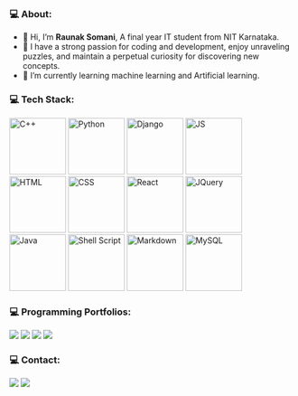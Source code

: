 ### 💻 **About:**
- 👋 Hi, I’m **Raunak Somani**, A final year IT student from NIT Karnataka.
- 👀 I have a strong passion for coding and development, enjoy unraveling puzzles, and maintain a perpetual curiosity for discovering new concepts.
- 🌱 I’m currently learning machine learning and Artificial learning.

### 💻 **Tech Stack:**
<p float="left">
  <img src="https://img.shields.io/badge/C%2B%2B-00599C?style=for-the-badge&logo=c%2B%2B&logoColor=white" alt="C++" width="100" />
  <img src="https://img.shields.io/badge/python-3670A0?style=for-the-badge&logo=python&logoColor=ffdd54" alt="Python" width="100" />
  <img src="https://img.shields.io/badge/Django-092E20?style=for-the-badge&logo=django&logoColor=white" alt="Django" width="100" />
  <img src="https://img.shields.io/badge/JavaScript-F7DF1E?style=for-the-badge&logo=javascript&logoColor=black" alt="JS" width="100" />
  <img src="https://img.shields.io/badge/HTML-239120?style=for-the-badge&logo=html5&logoColor=white" alt="HTML" width="100" />
  <img src="https://img.shields.io/badge/CSS-239120?&style=for-the-badge&logo=css3&logoColor=white" alt="CSS" width="100" />
  <img src="https://img.shields.io/badge/React-20232A?style=for-the-badge&logo=react&logoColor=61DAFB" alt="React" width="100" />
  <img src="https://img.shields.io/badge/jQuery-0769AD?style=for-the-badge&logo=jquery&logoColor=white" alt="JQuery" width="100" />
  <img src="https://img.shields.io/badge/Java-ED8B00?style=for-the-badge&logo=openjdk&logoColor=white" alt="Java" width="100" />
  <img src="https://img.shields.io/badge/Shell_Script-121011?style=for-the-badge&logo=gnu-bash&logoColor=white" alt="Shell Script" width="100" />
  <img src="https://img.shields.io/badge/Markdown-000000?style=for-the-badge&logo=markdown&logoColor=white" alt="Markdown" width="100" />
  <img src="https://img.shields.io/badge/MySQL-00000F?style=for-the-badge&logo=mysql&logoColor=white" alt="MySQL" width="100" />
</p>


### 💻 **Programming Portfolios:**
<p align="left">
  <a href="https://leetcode.com/raunak101/" target="_blank"><img src="https://img.shields.io/badge/-LeetCode-FFA116?style=for-the-badge&logo=LeetCode&logoColor=black"></a>
  <a href="https://codeforces.com/profile/raunak_321" target="_blank"><img src="https://img.shields.io/badge/Codeforces-445f9d?style=for-the-badge&logo=Codeforces&logoColor=white"></a>
  <a href="https://www.codechef.com/users/raunak_321" target="_blank"><img src="https://img.shields.io/badge/Codechef-%23B92B27.svg?&style=for-the-badge&logo=Codechef&logoColor=white"></a>
  <a href="https://auth.geeksforgeeks.org/user/raunak101" target="_blank"><img src="https://img.shields.io/badge/GeeksforGeeks-298D46?style=for-the-badge&logo=geeksforgeeks&logoColor=white"></a>
</p>

### 💻 **Contact:**
<p align="left">
  <a href="https://www.linkedin.com/in/raunak-somani-10a500205/" target="_blank"><img src="https://img.shields.io/badge/LinkedIn-0077B5?style=for-the-badge&logo=linkedin&logoColor=white"></a>
  <a href="mailto:raunaksomani321@gmail.com" target="_blank"><img src="https://img.shields.io/badge/Gmail-D14836?style=for-the-badge&logo=gmail&logoColor=white"></a>
</p>
<!---
raunak321321/raunak321321 is a ✨ special ✨ repository because its `README.md` (this file) appears on your GitHub profile.
You can click the Preview link to take a look at your changes.
--->
